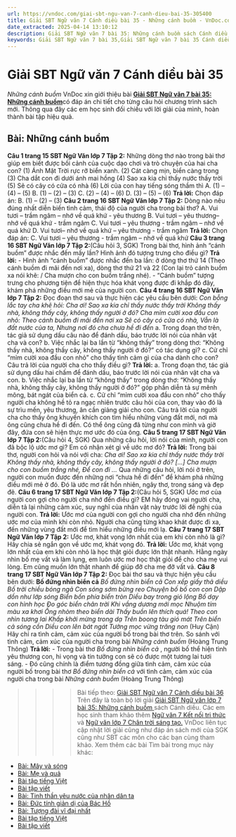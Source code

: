 ```yaml
---
url: https://vndoc.com/giai-sbt-ngu-van-7-canh-dieu-bai-35-305400
title: Giải SBT Ngữ văn 7 Cánh diều bài 35 - Những cánh buồm - VnDoc.com
date_extracted: 2025-04-14 13:10:12
description: Giải SBT Ngữ văn 7 bài 35: Những cánh buồm sách Cánh diều có đáp án chi tiết cho các bạn cùng tham khảo.
keywords: Giải SBT Ngữ văn 7 bài 35,Giải SBT Ngữ văn 7 bài 35 Cánh diều,Giải sách bài tập Ngữ văn CD lớp 7,Ngữ văn lớp 7 Cánh diều,giải bài tập ngữ văn lớp 7,bài Những cánh buồm,ôn tập ngữ văn 7,trắc nghiệm ngữ văn 7 CD
---
```


# Giải SBT Ngữ văn 7 Cánh diều bài 35
 _Những cánh buồm_
VnDoc xin giới thiệu bài [**Giải SBT Ngữ văn 7 bài 35: Những cánh buồm**](<https://vndoc.com/giai-sbt-ngu-van-7-canh-dieu-bai-35-305400>)có đáp án chi tiết cho từng câu hỏi chương trình sách mới. Thông qua đây các em học sinh đối chiếu với lời giải của mình, hoàn thành bài tập hiệu quả.
## Bài: Những cánh buồm
**Câu 1 trang 15 SBT Ngữ Văn lớp 7 Tập 2:** Những dòng thơ nào trong bài thơ giúp em biết được bối cảnh của cuộc dạo chơi và trò chuyện của hai cha con?
\(1\) Ánh Mặt Trời rực rỡ biển xanh.
\(2\) Cát càng mịn, biển càng trong
\(3\) Cha dắt con đi dưới ánh mai hồng
\(4\) Sao xa kia chỉ thấy nước thấy trời
\(5\) Sẽ có cây có cửa có nhà
\(6\) Lời của con hay tiếng sóng thầm thì
A. \(1\) – \(4\) – \(5\)
B. \(1\) – \(2\) – \(3\)
C. \(2\) – \(4\) – \(6\)
D. \(3\) – \(5\) – \(6\)
**Trả lời:**
Chọn đáp án: B. \(1\) – \(2\) – \(3\)
**Câu 2 trang 16 SBT Ngữ Văn lớp 7 Tập 2:** Dòng nào nêu đúng nhất diễn biến tình cảm, thái độ của người cha trong bài thơ?
A. Vui tươi – trầm ngâm – nhớ về quá khứ - yêu thương
B. Vui tươi – yêu thương– nhớ về quá khứ - trầm ngâm
C. Vui tươi – yêu thương - trầm ngâm – nhớ về quá khứ
D. Vui tươi– nhớ về quá khứ – yêu thương - trầm ngâm
**Trả lời:**
Chọn đáp án: C. Vui tươi – yêu thương - trầm ngâm – nhớ về quá khứ
**Câu 3 trang 16 SBT Ngữ Văn lớp 7 Tập 2:**\(Câu hỏi 3, SGK\) Trong bài thơ, hình ảnh “cánh buồm” được nhắc đến mấy lần? Hình ảnh đó tượng trưng cho điều gì?
**Trả lời:**
\- Hình ảnh “cánh buồm” được nhắc đến ba lần: ở dòng thơ thứ 14 \(Theo cánh buồm đi mãi đến nơi xa\), dòng thơ thứ 21 và 22 \(Con lại trỏ cánh buồm xa nói khẽ: / Cha mượn cho con buồm trắng nhé\).
\- “Cánh buồm” tượng trưng cho phương tiện để hiện thực hóa khát vọng được đi khắp đó đây, khám phá những điều mới mẻ của người con.
**Câu 4 trang 16 SBT Ngữ Văn lớp 7 Tập 2:** Đọc đoạn thơ sau và thực hiện các yêu cầu bên dưới:
_Con bỗng lắc tay cha khẽ hỏi:_
_Cha ơi\!_
_Sao xa kia chỉ thấy nước thấy trời_
 _Không thấy nhà, không thấy cây, không thấy người ở đó?_
_Cha mỉm cười xoa đầu con nhỏ:_
_Theo cánh buồm đi mãi đến nơi xa_
 _Sẽ có cây có cửa có nhà,_
_Vẫn là đất nước của ta,_
_Nhưng nơi đó cha chưa hề đi đến_
a. Trong đoạn thơ trên, tác giả sử dụng dấu câu nào để đánh dấu, báo trước lời nói của nhân vật cha và con?
b. Việc nhắc lại ba lần từ “không thấy” trong dòng thơ: “Không thấy nhà, không thấy cây, không thấy người ở đó?” có tác dụng gì?
c. Cử chỉ “mỉm cười xoa đầu con nhỏ” cho thấy tình cảm gì của cha dành cho con? Câu trả lời của người cha cho thấy điều gì?
**Trả lời:**
a. Trong đoạn thơ, tác giả sử dụng dấu hai chấm để đánh dấu, báo trước lời nói của nhân vật cha và con.
b. Việc nhắc lại ba lần từ “không thấy” trong dòng thơ: “Không thấy nhà, không thấy cây, không thấy người ở đó?” góp phần diễn tả sự mênh mông, bát ngát của biển cả.
c. Cử chỉ “mỉm cười xoa đầu con nhỏ” cho thấy người cha không hề tỏ ra ngạc nhiên trước câu hỏi của con, thay vào đó là sự trìu mến, yêu thương, ân cần giảng giải cho con. Câu trả lời của người cha cho thấy ông khuyến khích con tìm hiểu những vùng đất mới, nơi mà ông cũng chưa hề đi đến. Có thể ông cũng đã từng như con mình và giờ đây, đứa con sẽ hiện thực mơ ước đó của ông.
**Câu 5 trang 17 SBT Ngữ Văn lớp 7 Tập 2:**\(Câu hỏi 4, SGK\) Qua những câu hỏi, lời nói của mình, người con đã bộc lộ ước mơ gì? Em có nhận xét gì về ước mơ đó?
**Trả lời:**
Trong bài thơ, người con hỏi và nói với cha:
_Cha ơi\!_
_Sao xa kia chỉ thấy nước thấy trời_
 _Không thấy nhà, không thấy cây, không thấy người ở đó?_
_\[…\]_
_Cha mượn cho con buồm trắng nhé,_
_Để con đi …_
Qua những câu hỏi, lời nói ở trên, người con muốn được đến những nơi “chưa hề đi đến” để khám phá những điều mới mẻ ở đó. Đó là ước mơ rất hồn nhiên, ngây thơ, trong sáng và đẹp đẽ.
**Câu 6 trang 17 SBT Ngữ Văn lớp 7 Tập 2:**\(Câu hỏi 5, SGK\) Ước mơ của người con gợi cho người cha nhớ đến điều gì? EM hãy đóng vai người cha, diễn tả lại những cảm xúc, suy nghĩ của nhân vật này trước lời đề nghị của người con.
**Trả lời:**
Ước mơ của người con gợi cho người cha nhớ đến những ước mơ của mình khi còn nhỏ. Người cha cũng từng khao khát được đi xa, đến những vùng đất mới để tìm hiểu những điều mới lạ.
**Câu 7 trang 17 SBT Ngữ Văn lớp 7 Tập 2:** Ước mơ, khát vọng lớn nhất của em khi còn nhỏ là gì? Hãy chia sẻ ngắn gọn về ước mơ, khát vọng đó.
**Trả lời:**
Ước mơ, khát vọng lớn nhất của em khi còn nhỏ là học thật giỏi được lớn thật nhanh. Hằng ngày nhìn bố mẹ vất vả làm lụng, em luôn ước mơ học thật giỏi để cho cha mẹ vui lòng. Em cũng muốn lớn thật nhanh để giúp đỡ cha mẹ đỡ vất vả.
**Câu 8 trang 17 SBT Ngữ Văn lớp 7 Tập 2:** Đọc bài thơ sau và thực hiện yêu cầu bên dưới:
**Bố đứng nhìn biển cả**
 _Bố đứng nhìn biển cả_
 _Con xếp giấy thả diều_
 _Bố trời chiều bóng ngả_
 _Con sóng sớm bừng reo_
_Chuyện bố bố con con_
 _Dập dồn như lớp sóng_
 _Biển bốn phía biển tròn_
 _Diều bay trong gió lộng_
 _Bố dạy con hình học_
 _Đo góc biển chân trời_
 _Khi vầng dương mới mọc_
 _Nhuộm tím màu xa khơi_
 _Ống nhòm theo biển dài_
 _Thấy buồn lên thích quá\!_
_Theo con nhìn tương lai_
 _Khấp khởi mừng trong dạ_
 _Trên boong tàu gió mát_
 _Trên biển cả sóng cồn_
 _Diều con lên bát ngát_
 _Tưởng mọc vừng trăng non_
\(Huy Cận\)
Hãy chỉ ra tình cảm, cảm xúc của người bố trong bài thơ trên. So sánh với tình cảm, cảm xúc của người cha trong bài _Những cánh buồm_ \(Hoàng Trung Thông\)
**Trả lời:**
\- Trong bài thơ _Bố đứng nhìn biển cả_ , người bố thể hiện tình yêu thương con, hi vọng và tin tưởng con sẽ có được một tương lai tươi sáng.
\- Đó cũng chính là điểm tương đồng giữa tình cảm, cảm xúc của người bố trong bài thơ _Bố đứng nhìn biển cả_ với tình cảm, cảm xúc của người cha trong bài _Những cánh buồm_ \(Hoàng Trung Thông\)
>>>> Bài tiếp theo: [Giải SBT Ngữ văn 7 Cánh diều bài 36](<https://vndoc.com/giai-sbt-ngu-van-7-canh-dieu-bai-36-305401>)
Trên đây là toàn bộ lời giải [Giải SBT Ngữ văn lớp 7 bài 35: Những cánh buồm ](<https://vndoc.com/giai-sbt-ngu-van-7-canh-dieu-bai-35-305400>)sách Cánh diều. Các em học sinh tham khảo thêm [Ngữ văn 7 Kết nối tri thức ](<https://vndoc.com/ngu-van-7-kntt-tap2>)và [Ngữ văn lớp 7 Chân trời sáng tạo.](<https://vndoc.com/ngu-van-7-ctst-tap2>) VnDoc liên tục cập nhật lời giải cũng như đáp án sách mới của SGK cũng như SBT các môn cho các bạn cùng tham khảo.
Xem thêm các bài Tìm bài trong mục này khác:
  * [Bài: Mây và sóng](</giai-sbt-ngu-van-7-canh-dieu-bai-36-305401>)
  * [Bài: Mẹ và quả](</giai-sbt-ngu-van-7-canh-dieu-bai-37-305403>)
  * [Bài tập tiếng Việt](</giai-sbt-ngu-van-7-canh-dieu-bai-38-305406>)
  * [Bài tập viết](</giai-sbt-ngu-van-7-canh-dieu-bai-39-305408>)
  * [Bài: Tinh thần yêu nước của nhân dân ta](</giai-sbt-ngu-van-7-canh-dieu-bai-40-305410>)
  * [Bài: Đức tính giản dị của Bác Hồ](</giai-sbt-ngu-van-7-canh-dieu-bai-41-305448>)
  * [Bài: Tượng đài vĩ đại nhất](</giai-sbt-ngu-van-7-canh-dieu-bai-42-305450>)
  * [Bài tập tiếng Việt](</giai-sbt-ngu-van-7-canh-dieu-bai-43-305453>)
  * [Bài tập viết](</giai-sbt-ngu-van-7-canh-dieu-bai-44-305456>)

